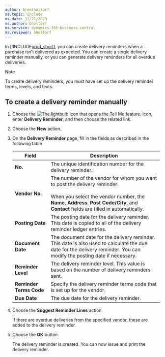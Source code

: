 ```yaml
---
author: brentholtorf
ms.topic: include
ms.date: 11/21/2023
ms.author: bholtorf
ms.service: dynamics-365-business-central
ms.reviewer: bholtorf
---
```


In [!INCLUDE[prod_short](../../../includes/prod_short.md)], you can create delivery reminders when a purchase isn't delivered as expected. You can create a single delivery reminder manually, or you can generate delivery reminders for all overdue deliveries.  

> [!NOTE]
> To create delivery reminders, you must have set up the delivery reminder terms, levels, and texts.

## To create a delivery reminder manually  

1. Choose the ![The lightbulb icon that opens the Tell Me feature.](../../../media/ui-search/search_small.png "Tell me what you want to do") icon, enter **Delivery Reminder**, and then choose the related link.  
2. Choose the **New** action.  
3. On the **Delivery Reminder** page, fill in the fields as described in the following table.  

    |Field|Description|  
    |---------------------------------|---------------------------------------|  
    |**No.**|The unique identification number for the delivery reminder.|  
    |**Vendor No.**|The number of the vendor for whom you want to post the delivery reminder.<br /><br /> When you select the vendor number, the **Name**, **Address**, **Post Code/City**, and **Contact** fields are filled in automatically.|  
    |**Posting Date**|The posting date for the delivery reminder. This date is copied to all of the delivery reminder ledger entries.|  
    |**Document Date**|The document date for the delivery reminder. This date is also used to calculate the due date for the delivery reminder. You can modify the posting date if necessary.|  
    |**Reminder Level**|The delivery reminder level. This value is based on the number of delivery reminders sent.|  
    |**Reminder Terms Code**|Specify the delivery reminder terms code that is set up for the vendor.|  
    |**Due Date**|The due date for the delivery reminder.|  

4. Choose the **Suggest Reminder Lines** action.  

    If there are overdue deliveries from the specified vendor, these are added to the delivery reminder.  

5. Choose the **OK** button.  

    The delivery reminder is created. You can now issue and print the delivery reminder.  
